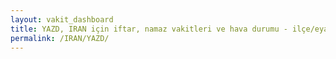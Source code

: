 ```yaml
---
layout: vakit_dashboard
title: YAZD, IRAN için iftar, namaz vakitleri ve hava durumu - ilçe/eyalet seç
permalink: /IRAN/YAZD/
---
```


<script type="text/javascript">
  var GLOBAL_COUNTRY = 'IRAN';
  var GLOBAL_CITY = 'YAZD';
  var GLOBAL_STATE = '';
  var lat = 72;
  var lon = 21;
</script>
